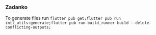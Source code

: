 ### Zadanko

To generate files run `flutter pub get;flutter pub run intl_utils:generate;flutter pub run build_runner build --delete-conflicting-outputs;`